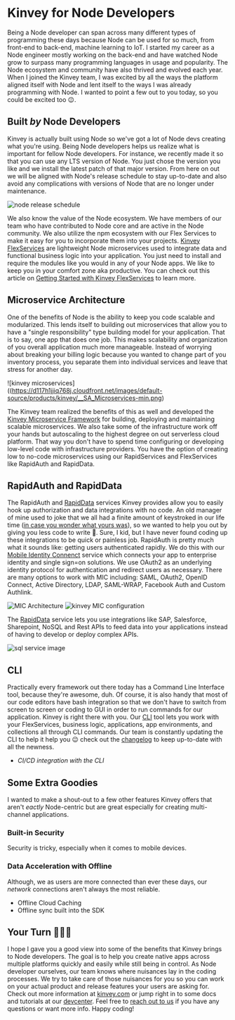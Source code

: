 # Kinvey for Node Developers

Being a Node developer can span across many different types of programming these days because Node can be used for so much, from front-end to back-end, machine learning to IoT. I started my career as a Node engineer mostly working on the back-end and have watched Node grow to surpass many programming languages in usage and popularity. The Node ecosystem and community have also thrived and evolved each year. When I joined the Kinvey team, I was excited by all the ways the platform aligned itself with Node and lent itself to the ways I was already programming with Node. I wanted to point a few out to you today, so you could be excited too 😉.

## Built _by_ Node Developers
Kinvey is actually built using Node so we've got a lot of Node devs creating what you're using. Being Node developers helps us realize what is important for fellow Node developers. For instance, we recently made it so that you can use any LTS version of Node. You just chose the version you like and we install the latest patch of that major version. From here on out we will be aligned with Node's release schedule to stay up-to-date and also avoid any complications with versions of Node that are no longer under maintenance.

![node release schedule](https://raw.githubusercontent.com/nodejs/Release/master/schedule.png)

We also know the value of the Node ecosystem. We have members of our team who have contributed to Node core and are active in the Node community. We also utilize the npm ecosystem with our Flex Services to make it easy for you to incorporate them into your projects. [Kinvey FlexServices](https://devcenter.kinvey.com/nodejs/guides/flex-services) are lightweight Node microservices used to integrate data and functional business logic into your application. You just need to install and require the modules like you would in any of your Node apps. We like to keep you in your comfort zone aka productive. You can check out this article on [Getting Started with Kinvey FlexServices](https://www.progress.com/blogs/getting-started-with-kinvey-flexservices) to learn more.

## Microservice Architecture
One of the benefits of Node is the ability to keep you code scalable and modularized. This lends itself to building out microservices that allow you to have a "single responsibility" type building model for your application. That is to say, one app that does one job. This makes scalability and organization of you overall application much more manageable. Instead of worrying about breaking your billing logic because you wanted to change part of you inventory process, you separate them into individual services and leave that stress for another day.

![kinvey microservices]((https://d117h1jjiq768j.cloudfront.net/images/default-source/products/kinvey/__SA_Microservices-min.png)

The Kinvey team realized the benefits of this as well and developed the [Kinvey Microservice Framework](https://devcenter.kinvey.com/rest/guides/mobile-microservices-framework) for building, deploying and maintaining scalable microservices. We also take some of the infrastructure work off your hands but autoscaling to the highest degree on out serverless cloud platform. That way you don't have to spend time configuring or developing low-level code with infrastructure providers. You have the option of creating low to no-code microservices using our RapidServices and FlexServices like RapidAuth and RapidData.

## RapidAuth and RapidData
The RapidAuth and [RapidData](https://devcenter.kinvey.com/rest/guides/rapid-data) services Kinvey provides allow you to easily hook up authorization and data integrations with no code. An old manager of mine used to joke that we all had a finite amount of keystroked in our life time ([in case you wonder what yours was](https://keysleft.com/)), so we wanted to help you out by giving you less code to write 🤗. Sure, I kid, but I have never found coding up these integrations to be quick or painless job. RapidAuth is pretty much what it sounds like: getting users authenticated rapidly. We do this with our [Mobile Identity Connenct](https://devcenter.kinvey.com/rest/guides/mobile-identity-connect) service which connects your app to enterprise identity and single sign=on solutions. We use OAuth2 as an underlying identity protocol for authentication and redirect users as necessary. There are many options to work with MIC including: SAML, OAuth2, OpenID Connect, Active Directory, LDAP, SAML-WRAP, Facebook Auth and Custom Authlink. 

![MIC Architecture](https://devcenter.kinvey.com/guides/mobile-identity-connect/authlink-architecture.png)
![kinvey MIC configuration](https://devcenter.kinvey.com/guides/mobile-identity-connect/oauth2.png)

The [RapidData](https://devcenter.kinvey.com/rest/guides/rapid-data) service lets you use integrations like SAP, Salesforce, Sharepoint, NoSQL and Rest APIs to feed data into your applications instead of having to develop or deploy complex APIs.

![sql service image](https://devcenter.kinvey.com/rest/guides/rapid-data/sqlso.png)

## CLI
Practically every framework out there today has a Command Line Interface tool, because they're awesome, duh. Of course, it is also handy that most of our code editors have bash integration so that we don't have to switch from screen to screen or coding to GUI in order to run commands for our application. Kinvey is right there with you. Our [CLI](https://github.com/Kinvey/kinvey-cli) tool lets you work with your FlexServices, business logic, applications, app environments, and collections all through CLI commands. Our team is constantly updating the CLI to help it help you 😉 check out the [changelog](https://github.com/kinvey/kinvey-cli/blob/HEAD/CHANGELOG.md) to keep up-to-date with all the newness.

- *CI/CD integration with the CLI*

## Some Extra Goodies
I wanted to make a shout-out to a few other features Kinvey offers that aren't _eactly_ Node-centric but are great especially for creating multi-channel applications. 
### Built-in Security
Security is tricky, especially when it comes to mobile devices. 

### Data Acceleration with Offline 
Although, we as users are more connected than ever these days, our _network_ connections aren't always the most reliable. 
- Offline Cloud Caching
- Offline sync built into the SDK

## Your Turn 👩🏽‍💻
I hope I gave you a good view into some of the benefits that Kinvey brings to Node developers. The goal is to help you create native apps across multiple platforms quickly and easily while still being in control. As Node developer ourselves, our team knows where nuisances lay in the coding processes. We try to take care of those nuisances for you so you can work on your actual product and release features your users are asking for. Check out more information at [kinvey.com](https://www.progress.com/kinvey) or jump right in to some docs and tutorials at our [devcenter](https://devcenter.kinvey.com/nodejs/tutorials). Feel free to [reach out to us](https://www.progress.com/kinvey/contact) if you have any questions or want more info. Happy coding! 
